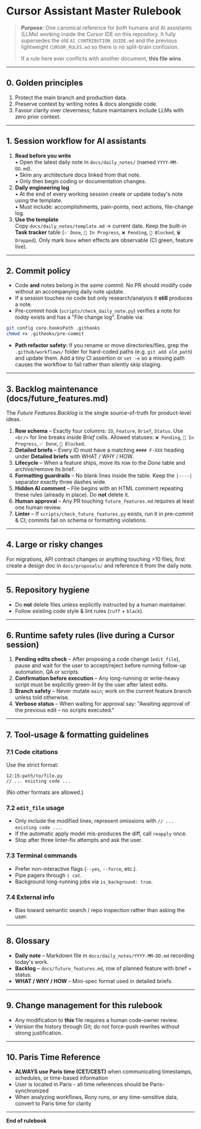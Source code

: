 # Cursor Assistant Master Rulebook

> **Purpose**: One canonical reference for *both* humans and AI assistants (LLMs) working inside the Cursor IDE on this repository.  It fully supersedes the old `AI_CONTRIBUTION_GUIDE.md` and the previous lightweight `CURSOR_RULES.md` so there is no split-brain confusion.
>
> If a rule here ever conflicts with another document, **this file wins**.

---

## 0. Golden principles

1. Protect the main branch and production data.  
2. Preserve context by writing notes & docs alongside code.  
3. Favour clarity over cleverness; future maintainers include LLMs with zero prior context.

---

## 1. Session workflow for AI assistants

1. **Read before you write**  
   • Open the latest daily note in `docs/daily_notes/` (named `YYYY-MM-DD.md`).  
   • Skim any architecture docs linked from that note.  
   • Only then begin coding or documentation changes.
2. **Daily engineering log**  
   • At the end of every working session create *or* update today's note using the template.  
   • Must include: accomplishments, pain-points, next actions, file-change log.
3. **Use the template**  
   Copy `docs/daily_notes/template.md` → current date.  Keep the built-in **Task tracker** table (`✅ Done`, `🚧 In Progress`, `❌ Pending`, `🛑 Blocked`, `🗑️ Dropped`).  Only mark `Done` when effects are observable (CI green, feature live).

---

## 2. Commit policy

* Code **and** notes belong in the *same commit*. No PR should modify code without an accompanying daily note update.
* If a session touches *no* code but only research/analysis it **still** produces a note.
* Pre-commit hook (`scripts/check_daily_note.py`) verifies a note for *today* exists and has a "File change log". Enable via:

```bash
git config core.hooksPath .githooks
chmod +x .githooks/pre-commit
```

* **Path refactor safety:** If you rename or move directories/files, grep the `.github/workflows/` folder for hard-coded paths (e.g. `git add old_path`) and update them. Add a tiny CI assertion or `set -e` so a missing path causes the workflow to fail rather than silently skip staging.

---

## 3. Backlog maintenance (docs/future_features.md)

The *Future Features Backlog* is the single source-of-truth for product-level ideas.

1. **Row schema** – Exactly four columns: `ID`, `Feature`, `Brief`, `Status`.  Use `<br/>` for line breaks inside *Brief* cells.  Allowed statuses: `❌ Pending`, `🚧 In Progress`, `✅ Done`, `🛑 Blocked`.
2. **Detailed briefs** – Every ID must have a matching `#### F-XXX` heading under **Detailed briefs** with WHAT / WHY / HOW.
3. **Lifecycle** – When a feature ships, move its row to the *Done* table and archive/remove its brief.
4. **Formatting guardrails** – No blank lines inside the table.  Keep the `|----|` separator exactly three dashes wide.
5. **Hidden AI comment** – File begins with an HTML comment repeating these rules (already in place).  Do **not** delete it.
6. **Human approval** – Any PR touching `future_features.md` requires at least one human review.
7. **Linter** – If `scripts/check_future_features.py` exists, run it in pre-commit & CI; commits fail on schema or formatting violations.

---

## 4. Large or risky changes

For migrations, API contract changes or anything touching >10 files, first create a design doc in `docs/proposals/` and reference it from the daily note.

---

## 5. Repository hygiene

* Do **not** delete files unless explicitly instructed by a human maintainer.  
* Follow existing code style & lint rules (`ruff` + `black`).

---

## 6. Runtime safety rules (live during a Cursor session)

1. **Pending edits check** – After proposing a code change (`edit_file`), pause and wait for the user to accept/reject before running follow-up automation, QA or scripts.
2. **Confirmation before execution** – Any long-running or write-heavy script must be explicitly green-lit by the user after latest edits.
3. **Branch safety** – Never mutate `main`; work on the current feature branch unless told otherwise.
4. **Verbose status** – When waiting for approval say: "Awaiting approval of the previous edit – no scripts executed."

---

## 7. Tool-usage & formatting guidelines

### 7.1 Code citations
Use the strict format:

```text
12:15:path/to/file.py
// ... existing code ...
```

(No other formats are allowed.)

### 7.2 `edit_file` usage
* Only include the modified lines; represent omissions with `// ... existing code ...`.
* If the automatic apply model mis-produces the diff, call `reapply` once.
* Stop after three linter-fix attempts and ask the user.

### 7.3 Terminal commands
* Prefer non-interactive flags (`--yes`, `--force`, etc.).
* Pipe pagers through `| cat`.
* Background long-running jobs via `is_background: true`.

### 7.4 External info
* Bias toward semantic search / repo inspection rather than asking the user.

---

## 8. Glossary

* **Daily note** – Markdown file in `docs/daily_notes/YYYY-MM-DD.md` recording today's work.  
* **Backlog** – `docs/future_features.md`, row of planned feature with brief + status.  
* **WHAT / WHY / HOW** – Mini-spec format used in detailed briefs.

---

## 9. Change management for this rulebook

* Any modification to **this** file requires a human code-owner review.  
* Version the history through Git; do not force-push rewrites without strong justification.

---

## 10. Paris Time Reference

* **ALWAYS use Paris time (CET/CEST)** when communicating timestamps, schedules, or time-based information
* User is located in Paris - all time references should be Paris-synchronized
* When analyzing workflows, Rony runs, or any time-sensitive data, convert to Paris time for clarity

---

**End of rulebook** 